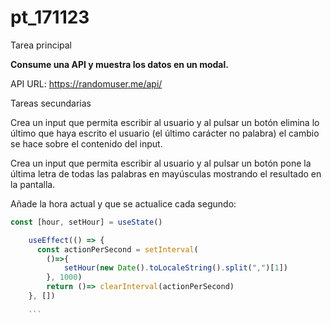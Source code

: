 # pt_171123

Tarea principal

**Consume una API y muestra los datos en un modal.**


API URL: https://randomuser.me/api/


Tareas secundarias

Crea un input que permita escribir al usuario y al pulsar un botón elimina lo último que haya escrito el usuario (el último carácter no palabra) el cambio se hace sobre el contenido del input.

Crea un input que permita escribir al usuario y al pulsar un botón pone la última letra de todas las palabras en mayúsculas mostrando el resultado en la pantalla.

Añade la hora actual y que se actualice cada segundo:
```javascript
const [hour, setHour] = useState()

    useEffect(() => {
      const actionPerSecond = setInterval(
        ()=>{
            setHour(new Date().toLocaleString().split(",")[1])
        }, 1000)
        return ()=> clearInterval(actionPerSecond)
    }, [])
    
    ```